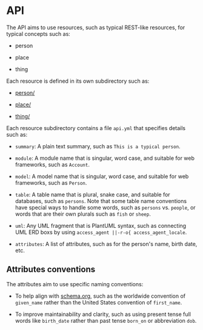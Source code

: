 # API

The API aims to use resources, such as typical REST-like resources, for typical concepts such as:

* person

* place

* thing

Each resource is defined in its own subdirectory such as:

* [person/](person/)
  
* [place/](place/)
 
* [thing/](thing/)

Each resource subdirectory contains a file `api.yml` that specifies details such as:

* `summary`: A plain text summary, such as `This is a typical person`.

* `module`: A module name that is singular, word case, and suitable for web frameworks, such as `Account`.

* `model`: A model name that is singular, word case, and suitable for web frameworks, such as `Person`.

* `table`: A table name that is plural, snake case, and suitable for databases, such as `persons`. Note that some table name conventions have special ways to handle some words, such as `persons` vs. `people`, or words that are their own plurals such as `fish` or `sheep`.
  
* `uml`: Any UML fragment that is PlantUML syntax, such as connecting UML ERD boxs by using `access_agent ||-r-o{ access_agent_locale`.
  
* `attributes`: A list of attributes, such as for the person's name, birth date, etc.

## Attributes conventions

The attributes aim to use specific naming conventions:

* To help align with [schema.org](https://schema.org), such as the worldwide convention of `given_name` rather than the United States convention of `first_name`.
  
* To improve maintainability and clarity, such as using present tense full words like `birth_date` rather than past tense `born_on` or abbreviation `dob`.
